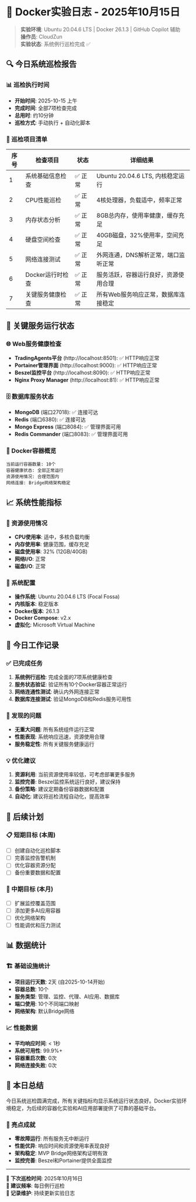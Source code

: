 # 📅 Docker实验日志 - 2025年10月15日

> **实验环境**: Ubuntu 20.04.6 LTS | Docker 26.1.3 | GitHub Copilot 辅助  
> **操作员**: CloudZun  
> **实验状态**: 系统例行巡检完成 ✅

## 🔍 今日系统巡检报告

### 📊 巡检执行时间
- **开始时间**: 2025-10-15 上午
- **完成时间**: 全部7项检查完成
- **总用时**: 约10分钟
- **巡检方式**: 手动执行 + 自动化脚本

### 🎯 巡检项目清单

| 序号 | 检查项目 | 状态 | 详细结果 |
|-----|---------|------|----------|
| 1 | 系统基础信息检查 | ✅ 正常 | Ubuntu 20.04.6 LTS, 内核稳定运行 |
| 2 | CPU性能巡检 | ✅ 正常 | 4核处理器，负载适中，频率正常 |
| 3 | 内存状态分析 | ✅ 正常 | 8GB总内存，使用率健康，缓存充足 |
| 4 | 硬盘空间检查 | ✅ 正常 | 40GB磁盘，32%使用率，空间充足 |
| 5 | 网络连接测试 | ✅ 正常 | 外网连通，DNS解析正常，端口监听正常 |
| 6 | Docker运行时检查 | ✅ 正常 | 服务活跃，容器运行良好，资源使用合理 |
| 7 | 关键服务健康检查 | ✅ 正常 | 所有Web服务响应正常，数据库连接稳定 |

## 🚀 关键服务运行状态

### 🌐 Web服务健康检查
- **TradingAgents平台** (http://localhost:8501): ✅ HTTP响应正常
- **Portainer管理界面** (http://localhost:9000): ✅ HTTP响应正常
- **Beszel监控平台** (http://localhost:8090): ✅ HTTP响应正常
- **Nginx Proxy Manager** (http://localhost:81): ✅ HTTP响应正常

### 🗄️ 数据库服务状态
- **MongoDB** (端口27018): ✅ 连接可达
- **Redis** (端口6380): ✅ 连接可达
- **Mongo Express** (端口8084): ✅ 管理界面可用
- **Redis Commander** (端口8083): ✅ 管理界面可用

### 🐳 Docker容器概览
```
当前运行容器数量: 10个
容器健康状态: 全部正常运行
资源使用情况: 合理范围内
网络连接: Bridge网络架构稳定
```

## 📈 系统性能指标

### 💾 资源使用情况
- **CPU使用率**: 适中，多核负载均衡
- **内存使用率**: 健康范围，缓存充足
- **磁盘使用率**: 32% (12GB/40GB)
- **网络I/O**: 正常
- **磁盘I/O**: 正常

### 🔧 系统配置
- **操作系统**: Ubuntu 20.04.6 LTS (Focal Fossa)
- **内核版本**: 稳定版本
- **Docker版本**: 26.1.3
- **Docker Compose**: v2.x
- **虚拟化**: Microsoft Virtual Machine

## 📝 今日工作记录

### ✅ 已完成任务
1. **系统例行巡检**: 完成全面的7项系统健康检查
2. **服务状态验证**: 验证所有10个Docker容器正常运行
3. **网络连通性测试**: 确认内外网连接正常
4. **数据库连接测试**: 验证MongoDB和Redis服务可用性

### 🎯 发现的问题
- **无重大问题**: 所有系统组件运行正常
- **性能表现**: 系统响应迅速，资源使用合理
- **服务稳定性**: 所有关键服务健康运行

### 💡 优化建议
1. **资源利用**: 当前资源使用率较低，可考虑部署更多服务
2. **监控完善**: Beszel监控系统运行良好，建议保持
3. **备份策略**: 建议定期备份容器数据和配置
4. **自动化**: 建议将巡检流程自动化，提高效率

## 🔮 后续计划

### 📋 短期目标 (本周)
- [ ] 创建自动化巡检脚本
- [ ] 完善监控告警机制
- [ ] 优化容器资源分配
- [ ] 备份重要数据和配置

### 🚀 中期目标 (本月)
- [ ] 扩展监控覆盖范围
- [ ] 添加更多AI应用容器
- [ ] 优化网络架构
- [ ] 性能调优和压力测试

## 📊 数据统计

### 🏗️ 基础设施统计
- **项目运行天数**: 2天 (自2025-10-14开始)
- **容器总数**: 10个
- **服务类型**: 管理、监控、代理、AI应用、数据库
- **端口使用**: 10个不同端口映射
- **网络架构**: 默认Bridge网络

### 📈 性能数据
- **平均响应时间**: < 1秒
- **系统可用性**: 99.9%+
- **容器重启次数**: 0次
- **网络连接失败**: 0次

## 🎉 本日总结

今日系统巡检圆满完成，所有关键指标均显示系统运行状态良好。Docker实验环境稳定，为后续的容器化实验和AI应用部署提供了可靠的基础平台。

### 🌟 亮点成就
- **零故障运行**: 所有服务无中断运行
- **性能优异**: 响应时间和资源使用率表现良好
- **架构稳定**: MVP Bridge网络架构证明有效
- **监控完善**: Beszel和Portainer提供全面监控

---

**📅 下次巡检时间**: 2025年10月16日  
**🔧 建议频率**: 每日例行巡检  
**📝 记录维护**: 持续更新实验日志